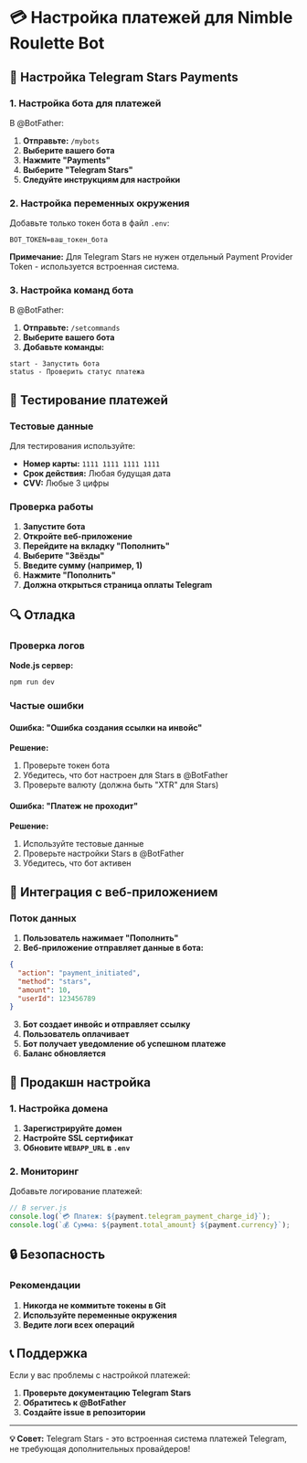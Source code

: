 # 💳 Настройка платежей для Nimble Roulette Bot

## 🔧 Настройка Telegram Stars Payments

### 1. Настройка бота для платежей

В @BotFather:

1. **Отправьте:** `/mybots`
2. **Выберите вашего бота**
3. **Нажмите "Payments"**
4. **Выберите "Telegram Stars"**
5. **Следуйте инструкциям для настройки**

### 2. Настройка переменных окружения

Добавьте только токен бота в файл `.env`:

```env
BOT_TOKEN=ваш_токен_бота
```

**Примечание:** Для Telegram Stars не нужен отдельный Payment Provider Token - используется встроенная система.

### 3. Настройка команд бота

В @BotFather:

1. **Отправьте:** `/setcommands`
2. **Выберите вашего бота**
3. **Добавьте команды:**
```
start - Запустить бота
status - Проверить статус платежа
```

## 🧪 Тестирование платежей

### Тестовые данные

Для тестирования используйте:

- **Номер карты:** `1111 1111 1111 1111`
- **Срок действия:** Любая будущая дата
- **CVV:** Любые 3 цифры

### Проверка работы

1. **Запустите бота**
2. **Откройте веб-приложение**
3. **Перейдите на вкладку "Пополнить"**
4. **Выберите "Звёзды"**
5. **Введите сумму (например, 1)**
6. **Нажмите "Пополнить"**
7. **Должна открыться страница оплаты Telegram**

## 🔍 Отладка

### Проверка логов

**Node.js сервер:**
```bash
npm run dev
```

### Частые ошибки

#### Ошибка: "Ошибка создания ссылки на инвойс"
**Решение:** 
1. Проверьте токен бота
2. Убедитесь, что бот настроен для Stars в @BotFather
3. Проверьте валюту (должна быть "XTR" для Stars)

#### Ошибка: "Платеж не проходит"
**Решение:**
1. Используйте тестовые данные
2. Проверьте настройки Stars в @BotFather
3. Убедитесь, что бот активен

## 📱 Интеграция с веб-приложением

### Поток данных

1. **Пользователь нажимает "Пополнить"**
2. **Веб-приложение отправляет данные в бота:**
```json
{
  "action": "payment_initiated",
  "method": "stars",
  "amount": 10,
  "userId": 123456789
}
```

3. **Бот создает инвойс и отправляет ссылку**
4. **Пользователь оплачивает**
5. **Бот получает уведомление об успешном платеже**
6. **Баланс обновляется**

## 🚀 Продакшн настройка

### 1. Настройка домена

1. **Зарегистрируйте домен**
2. **Настройте SSL сертификат**
3. **Обновите `WEBAPP_URL` в `.env`**

### 2. Мониторинг

Добавьте логирование платежей:

```javascript
// В server.js
console.log(`💳 Платеж: ${payment.telegram_payment_charge_id}`);
console.log(`💰 Сумма: ${payment.total_amount} ${payment.currency}`);
```

## 🔒 Безопасность

### Рекомендации

1. **Никогда не коммитьте токены в Git**
2. **Используйте переменные окружения**
3. **Ведите логи всех операций**

## 📞 Поддержка

Если у вас проблемы с настройкой платежей:

1. **Проверьте документацию Telegram Stars**
2. **Обратитесь к @BotFather**
3. **Создайте issue в репозитории**

---

**💡 Совет:** Telegram Stars - это встроенная система платежей Telegram, не требующая дополнительных провайдеров! 